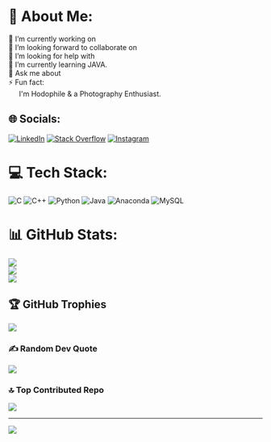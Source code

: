# 💫 About Me:
🔭 I’m currently working on<br>👯 I’m looking forward to collaborate on<br>🤝 I’m looking for help with<br>🌱 I’m currently learning JAVA.<br>💬 Ask me about<br>⚡ Fun fact:<br>&ensp;&ensp;&ensp;I'm Hodophile & a Photography Enthusiast.


## 🌐 Socials:
[![LinkedIn](https://img.shields.io/badge/LinkedIn-%230077B5.svg?logo=linkedin&logoColor=white)](https://linkedin.com/in/nigamsarthak/) 
[![Stack Overflow](https://img.shields.io/badge/Stack%20Overflow-F58025?logo=stackoverflow&logoColor=white)](https://stackoverflow.com/users/25712816/sarthak) 
[![Instagram](https://img.shields.io/badge/Instagram-E4405F?logo=instagram&logoColor=white)](https://www.instagram.com/your-username)




# 💻 Tech Stack:
![C](https://img.shields.io/badge/c-%2300599C.svg?style=for-the-badge&logo=c&logoColor=white) ![C++](https://img.shields.io/badge/c++-%2300599C.svg?style=for-the-badge&logo=c%2B%2B&logoColor=white) ![Python](https://img.shields.io/badge/python-3670A0?style=for-the-badge&logo=python&logoColor=ffdd54) ![Java](https://img.shields.io/badge/java-%23ED8B00.svg?style=for-the-badge&logo=openjdk&logoColor=white) ![Anaconda](https://img.shields.io/badge/Anaconda-%2344A833.svg?style=for-the-badge&logo=anaconda&logoColor=white) ![MySQL](https://img.shields.io/badge/mysql-4479A1.svg?style=for-the-badge&logo=mysql&logoColor=white)


# 📊 GitHub Stats:
![](https://github-readme-stats.vercel.app/api?username=Sarthak-Nigam&theme=dark&hide_border=false&include_all_commits=false&count_private=false)<br/>
![](https://github-readme-streak-stats.herokuapp.com/?user=Sarthak-Nigam&theme=dark&hide_border=false)<br/>
![](https://github-readme-stats.vercel.app/api/top-langs/?username=Sarthak-Nigam&theme=dark&hide_border=false&include_all_commits=false&count_private=false&layout=compact)


## 🏆 GitHub Trophies
![](https://github-profile-trophy.vercel.app/?username=Sarthak-Nigam&theme=radical&no-frame=false&no-bg=false&margin-w=4)


### ✍️ Random Dev Quote
![](https://quotes-github-readme.vercel.app/api?type=horizontal&theme=radical)


### 🔝 Top Contributed Repo
![](https://github-contributor-stats.vercel.app/api?username=Sarthak-Nigam&limit=5&theme=dark&combine_all_yearly_contributions=true)

---
[![](https://visitcount.itsvg.in/api?id=Sarthak-Nigam&icon=0&color=0)](https://visitcount.itsvg.in)

<!-- Proudly created with GPRM ( https://gprm.itsvg.in ) -->
